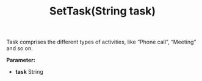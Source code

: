 ﻿---
uid: crmscript_ref_NSAppointment_SetTask
title: SetTask(String task)
intellisense: NSAppointment.SetTask
keywords: NSAppointment, GetTask
so.topic: reference
---

Task comprises the different types of activities, like “Phone call”, “Meeting” and so on.

**Parameter:** 
 - **task** String

